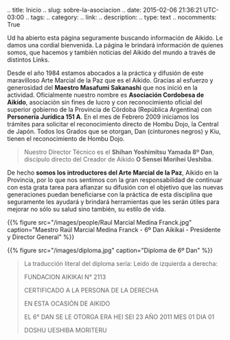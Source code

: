 .. title: Inicio
.. slug: sobre-la-asociacion
.. date: 2015-02-06 21:36:21 UTC-03:00
.. tags:
.. category:
.. link:
.. description:
.. type: text
.. nocomments: True


Ud ha abierto esta página seguramente buscando información de Aikido. Le
damos una cordial bienvenida. La página le brindará información de quienes
somos, que hacemos y también noticias del Aikido del mundo a través de
distintos Links.

Desde el año 1984 estamos abocados a la práctica y difusión de este
maravilloso Arte Marcial de la Paz que es el Aikido. Gracias al
esfuerzo y generosidad del **Maestro Masafumi Sakanashi** que nos inició
en la actividad.
Oficialmente nuestro nombre es **Asociación Cordobesa de Aikido**, asociación
sin fines de lucro y con reconocimiento oficial del superior gobierno de
la Provincia de Córdoba (República Argentina) con **Personería Jurídica 151
A**.
En el mes de Febrero 2009 iniciamos los trámites para solicitar el
reconocimiento directo de Hombu Dojo, la Central de Japón. Todos los Grados
que se otorgan, Dan (cinturones negros) y Kiu, tienen el reconocimiento de
Hombu Dojo.

<!-- TEASER_END -->

> Nuestro Director Técnico es el **Shihan Yoshimitsu Yamada 8º Dan**, discípulo
> directo del Creador de Aikido **O Sensei Morihei Ueshiba**.

De hecho **somos los introductores del Arte Marcial de la Paz**, Aikido en la
Provincia, por lo que nos sentimos con la gran responsabilidad de continuar
con esta grata tarea para afianzar su difusión con el objetivo que las nuevas
generaciones puedan beneficiarse con la práctica de esta disciplina que
seguramente les ayudará y brindará herramientas que les serán útiles para
mejorar no sólo su salud sino también, su estilo de vida.

{{% figure src="/images/people/Raul Marcial Medina Franck.jpg" caption="Maestro
Raúl Marcial Medina Franck - 6º Dan Aikikai - Presidente y Director General" %}}

{{% figure src="/images/diploma.jpg" caption="Diploma
de 6º Dan" %}}

> La traducción literal del diploma sería:
> Leido de izquierda a derecha:
>
> FUNDACION AIKIKAI N° 2113
>
> CERTIFICADO A LA PERSONA DE LA DERECHA
>
> EN ESTA OCASIÓN DE AIKIDO
>
> EL 6° DAN SE LE OTORGA ERA HEI SEI 23 AÑO 2011 MES 01 DIA 01
>
> DOSHU UESHIBA MORITERU
